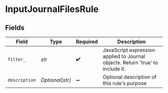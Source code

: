 # InputJournalFilesRule


## Fields

| Field                                                                          | Type                                                                           | Required                                                                       | Description                                                                    |
| ------------------------------------------------------------------------------ | ------------------------------------------------------------------------------ | ------------------------------------------------------------------------------ | ------------------------------------------------------------------------------ |
| `filter_`                                                                      | *str*                                                                          | :heavy_check_mark:                                                             | JavaScript expression applied to Journal objects. Return 'true' to include it. |
| `description`                                                                  | *Optional[str]*                                                                | :heavy_minus_sign:                                                             | Optional description of this rule's purpose                                    |